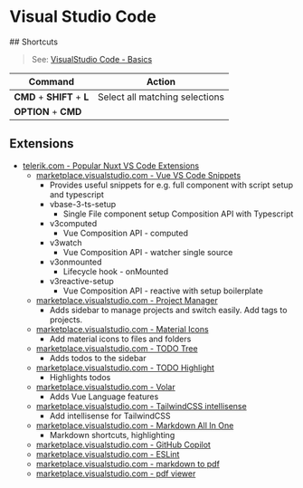 # Visual Studio Code

## Shortcuts

> See: [VisualStudio Code - Basics](https://code.visualstudio.com/docs/editor/codebasics)

| Command                     | Action                         |
| --------------------------- | ------------------------------ |
| **CMD** + **SHIFT** + **L** | Select all matching selections |
| **OPTION** + **CMD** |  |

## Extensions

- [telerik.com - Popular Nuxt VS Code Extensions](https://www.telerik.com/blogs/popular-vs-code-extensions-vue.js-nuxt.js-developers)
  - [marketplace.visualstudio.com - Vue VS Code Snippets](https://marketplace.visualstudio.com/items?itemName=sdras.vue-vscode-snippets)
    - Provides useful snippets for e.g. full component with script setup and typescript
    - vbase-3-ts-setup
      - Single File component setup Composition API with Typescript
    - v3computed
      - Vue Composition API - computed
    - v3watch
      - Vue Composition API - watcher single source
    - v3onmounted
      - Lifecycle hook - onMounted
    - v3reactive-setup
      - Vue Composition API - reactive with setup boilerplate
  - [marketplace.visualstudio.com - Project Manager](https://marketplace.visualstudio.com/items?itemName=alefragnani.project-manager)
    - Adds sidebar to manage projects and switch easily. Add tags to projects.
  - [marketplace.visualstudio.com - Material Icons](https://marketplace.visualstudio.com/items?itemName=PKief.material-icon-theme)
    - Add material icons to files and folders
  - [marketplace.visualstudio.com - TODO Tree](https://marketplace.visualstudio.com/items?itemName=Gruntfuggly.todo-tree)
    - Adds todos to the sidebar
  - [marketplace.visualstudio.com - TODO Highlight](https://marketplace.visualstudio.com/items?itemName=wayou.vscode-todo-highlight)
    - Highlights todos
  - [marketplace.visualstudio.com - Volar](https://marketplace.visualstudio.com/items?itemName=Vue.volar)
    - Adds Vue Language features
  - [marketplace.visualstudio.com - TailwindCSS intellisense](https://marketplace.visualstudio.com/items?itemName=bradlc.vscode-tailwindcss)
    - Add intellisense for TailwindCSS
  - [marketplace.visualstudio.com - Markdown All In One](https://marketplace.visualstudio.com/items?itemName=yzhang.markdown-all-in-one)
    - Markdown shortcuts, highlighting
  - [marketplace.visualstudio.com - GitHub Copilot](https://marketplace.visualstudio.com/items?itemName=GitHub.copilot)
  - [marketplace.visualstudio.com - ESLint](https://marketplace.visualstudio.com/items?itemName=dbaeumer.vscode-eslint)
  - [marketplace.visualstudio.com - markdown to pdf](https://marketplace.visualstudio.com/items?itemName=yzane.markdown-pdf)
  - [marketplace.visualstudio.com - pdf viewer](https://marketplace.visualstudio.com/items?itemName=tomoki1207.pdf)